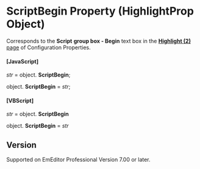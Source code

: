 # ScriptBegin Property (HighlightProp Object)

Corresponds to the **Script**
**group box - Begin** text box in the
[**Highlight (2)** page](../../dlg/properties/highlight2/index) of Configuration Properties.

#### \[JavaScript\]

_str_ = object. **ScriptBegin**;

object. **ScriptBegin** = _str_;

#### \[VBScript\]

_str_ = object. **ScriptBegin**

object. **ScriptBegin** = _str_

## Version

Supported on EmEditor Professional Version 7.00 or later.
